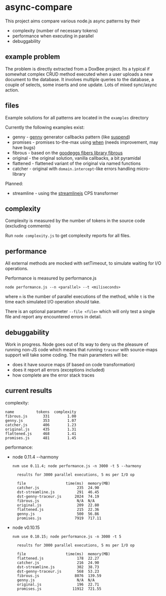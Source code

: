 # async-compare

This project aims compare various node.js async patterns by their

- complexity (number of necessary tokens)
- performance when executing in parallel
- debuggability 

## example problem

The problem is directly extracted from a DoxBee project. Its a typical if 
somewhat complex CRUD method executed when a user uploads a new document
to the database. It involves multiple queries to the database, a couple of 
selects, some inserts and one update. Lots of mixed sync/async action.

## files

Example solutions for all patterns are located in the `examples` directory

Currently the following examples exist:

- genny     - [genny](http://github.com/spion/genny) generator callbacks pattern 
  (like [suspend](https://github.com/jmar777/suspend))
- promises - promises to-the-max using [when](http://github.com/cujojs/when) (needs improvement, may have bugs)
- fibrous - based on the [goodeggs fibers library fibrous](http://github.com/goodeggs/fibrous)
- original - the original solution, vanilla callbacks, a bit pyramidal
- flattened - flattened variant of the original via named functions
- catcher - original with `domain.intercept`-like errors handling micro-library

Planned:

- streamline - using the [streamlinejs](http://github.com/Sage/streamlinejs) CPS transformer


## complexity

Complexity is measured by the number of tokens in the source code (excluding 
comments)

Run `node complexity.js` to get complexity reports for all files.

## performance

All external methods are mocked with setTimeout, to simulate waiting for I/O 
operations.

Performance is measured by performance.js
 
    node performance.js --n <parallel> --t <miliseconds>

where `n` is the number of parallel executions of the method, while `t` is the
time each simulated I/O operation should take.

There is an optional parameter `--file <file>` which will only test a single
file and report any encountered errors in detail.

## debuggability

Work in progress. Node goes out of its way to deny us the pleasure of running
non-JS code which means that running `traceur` with source-maps support will
take some coding. The main parameters will be:

- does it have source maps (if based on code transformation)
- does it report all errors (exceptions included)
- how complete are the error stack traces

## current results

complexity:

    name          tokens  complexity
    fibrous.js       331        1.00
    genny.js         353        1.07
    catcher.js       406        1.23
    original.js      435        1.31
    flattened.js     468        1.41
    promises.js      481        1.45

performance:

* node 0.11.4 --harmony

  `nvm use 0.11.4; node performance.js -n 3000 -t 5 --harmony`

        results for 3000 parallel executions, 5 ms per I/O op

        file                  time(ms)  memory(MB)
        catcher.js                 235  24.90
        dst-streamline.js          291  46.45
        dst-genny-traceur.js      2024  74.19
        fibrous.js                 N/A  N/A
        original.js                209  22.80
        flattened.js               215  22.36
        genny.js                   500  56.86
        promises.js               7919  717.11


* node v0.10.15

  `nvm use 0.10.15; node performance.js -n 3000 -t 5`

        results for 3000 parallel executions, 5 ms per I/O op

        file                  time(ms)  memory(MB)
        flattened.js               178  22.27
        catcher.js                 216  24.90
        dst-streamline.js          302  38.73
        dst-genny-traceur.js       568  53.23
        fibrous.js                8076  139.59
        genny.js                   N/A  N/A
        original.js                196  22.71
        promises.js              11912  721.55

